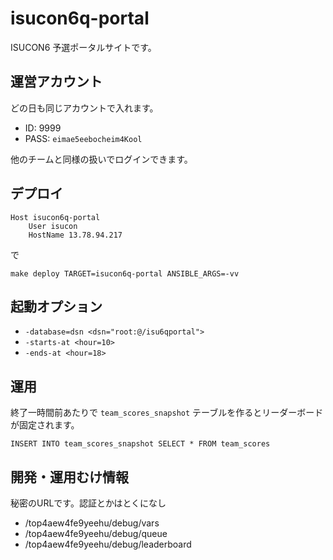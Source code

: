 # isucon6q-portal

ISUCON6 予選ポータルサイトです。

## 運営アカウント

どの日も同じアカウントで入れます。

- ID: 9999
- PASS: `eimae5eebocheim4Kool`

他のチームと同様の扱いでログインできます。

## デプロイ

~~~
Host isucon6q-portal
    User isucon
    HostName 13.78.94.217
~~~

で

    make deploy TARGET=isucon6q-portal ANSIBLE_ARGS=-vv

## 起動オプション

- `-database=dsn <dsn="root:@/isu6qportal">`
- `-starts-at <hour=10>`
- `-ends-at <hour=18>`

## 運用

終了一時間前あたりで `team_scores_snapshot` テーブルを作るとリーダーボードが固定されます。

    INSERT INTO team_scores_snapshot SELECT * FROM team_scores

## 開発・運用むけ情報

秘密のURLです。認証とかはとくになし

- /top4aew4fe9yeehu/debug/vars
- /top4aew4fe9yeehu/debug/queue
- /top4aew4fe9yeehu/debug/leaderboard
